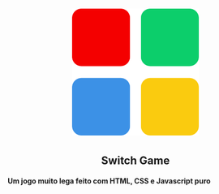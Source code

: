 <h1 align="center">
  <img alt="Switch Game" src="switchImage.png" width="250px">
</h1>

<h2 align="center">
  Switch Game  
</h2>

#### Um jogo muito lega feito com HTML, CSS e Javascript puro
